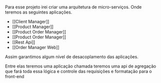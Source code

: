 Para esse projeto irei criar uma arquitetura de micro-serviços. Onde teremos as seguintes aplicações. 

- [[Client Manager]] 
- [[Product Manager]]
- [[Product Order Manager]]
- [[Product Order Manager]]
- [[Rest Api]]
- [[Order Manager Web]]

Assim garantimos algum nível de desacoplamento das aplicações.

Entre elas teremos uma aplicação chamada teremos uma api de agregação que fará toda essa lógica e controle das requisições e formatação para o front-end

